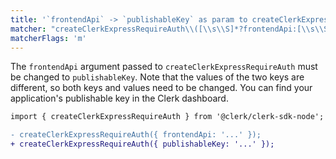 ```yaml
---
title: '`frontendApi` -> `publishableKey` as param to createClerkExpressRequireAuth'
matcher: "createClerkExpressRequireAuth\\([\\s\\S]*?frontendApi:[\\s\\S]*?\\)"
matcherFlags: 'm'
---
```


The `frontendApi` argument passed to `createClerkExpressRequireAuth` must be changed to `publishableKey`. Note that the values of the two keys are different, so both keys and values need to be changed. You can find your application's publishable key in the Clerk dashboard.

```diff
import { createClerkExpressRequireAuth } from '@clerk/clerk-sdk-node';

- createClerkExpressRequireAuth({ frontendApi: '...' });
+ createClerkExpressRequireAuth({ publishableKey: '...' });
```
